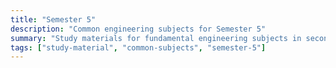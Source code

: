 ```yaml
---
title: "Semester 5"
description: "Common engineering subjects for Semester 5"
summary: "Study materials for fundamental engineering subjects in second semester"
tags: ["study-material", "common-subjects", "semester-5"]
---
```

